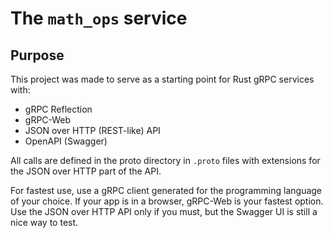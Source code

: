 # The `math_ops` service

## Purpose
This project was made to serve as a starting point for Rust gRPC services with:

* gRPC Reflection
* gRPC-Web
* JSON over HTTP (REST-like) API
* OpenAPI (Swagger)

All calls are defined in the proto directory in `.proto` files with extensions for the JSON over HTTP part of the API.

For fastest use, use a gRPC client generated for the programming language of your choice. If your app is in a browser, gRPC-Web is your fastest option. Use the JSON over HTTP API only if you must, but the Swagger UI is still a nice way to test.
